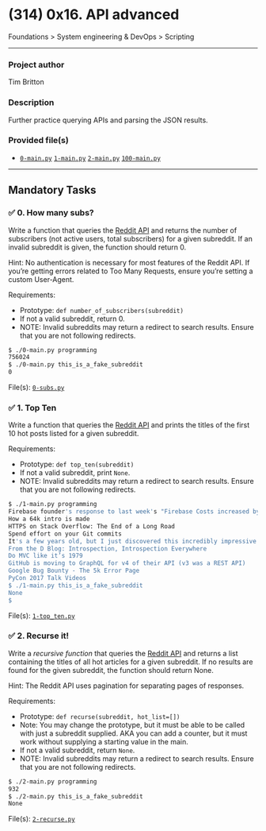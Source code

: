 # (314) 0x16. API advanced
Foundations > System engineering & DevOps > Scripting

---

### Project author
Tim Britton

### Description
Further practice querying APIs and parsing the JSON results.

### Provided file(s)
* [`0-main.py`](./tests/0-main.py) [`1-main.py`](./tests/1-main.py) [`2-main.py`](./tests/2-main.py) [`100-main.py`](./tests/100-main.py)

---

## Mandatory Tasks

### :white_check_mark: 0. How many subs?
Write a function that queries the [Reddit API](https://www.reddit.com/dev/api/) and returns the number of subscribers (not active users, total subscribers) for a given subreddit. If an invalid subreddit is given, the function should return 0.

Hint: No authentication is necessary for most features of the Reddit API. If you’re getting errors related to Too Many Requests, ensure you’re setting a custom User-Agent.

Requirements:
* Prototype: `def number_of_subscribers(subreddit)`
* If not a valid subreddit, return 0.
* NOTE: Invalid subreddits may return a redirect to search results. Ensure that you are not following redirects.

```bash
$ ./0-main.py programming
756024
$ ./0-main.py this_is_a_fake_subreddit
0
```

File(s): [`0-subs.py`](./0-subs.py)

### :white_check_mark: 1. Top Ten
Write a function that queries the [Reddit API](https://www.reddit.com/dev/api/) and prints the titles of the first 10 hot posts listed for a given subreddit.

Requirements:
* Prototype: `def top_ten(subreddit)`
* If not a valid subreddit, print `None`.
* NOTE: Invalid subreddits may return a redirect to search results. Ensure that you are not following redirects.

```bash
$ ./1-main.py programming
Firebase founder's response to last week's "Firebase Costs increased by 7000%!"
How a 64k intro is made
HTTPS on Stack Overflow: The End of a Long Road
Spend effort on your Git commits
It's a few years old, but I just discovered this incredibly impressive video of researchers reconstructing sounds from video information alone
From the D Blog: Introspection, Introspection Everywhere
Do MVC like it’s 1979
GitHub is moving to GraphQL for v4 of their API (v3 was a REST API)
Google Bug Bounty - The 5k Error Page
PyCon 2017 Talk Videos
$ ./1-main.py this_is_a_fake_subreddit
None
$ 
```

File(s): [`1-top_ten.py`](./1-top_ten.py)

### :white_check_mark: 2. Recurse it!
Write a *recursive function* that queries the [Reddit API](https://www.reddit.com/dev/api/) and returns a list containing the titles of all hot articles for a given subreddit. If no results are found for the given subreddit, the function should return None.

Hint: The Reddit API uses pagination for separating pages of responses.

Requirements:
* Prototype: `def recurse(subreddit, hot_list=[])`
* Note: You may change the prototype, but it must be able to be called with just a subreddit supplied. AKA you can add a counter, but it must work without supplying a starting value in the main.
* If not a valid subreddit, return `None`.
* NOTE: Invalid subreddits may return a redirect to search results. Ensure that you are not following redirects.

```bash
$ ./2-main.py programming
932
$ ./2-main.py this_is_a_fake_subreddit
None
```

File(s): [`2-recurse.py`](./2-recurse.py)
